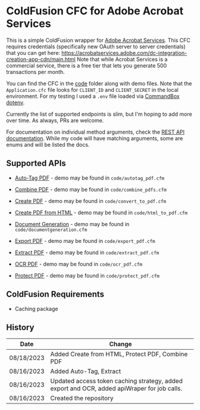 # ColdFusion CFC for Adobe Acrobat Services

This is a simple ColdFusion wrapper for [Adobe Acrobat Services](https://developer.adobe.com/document-services/homepage). This CFC requires credentials (specifically new OAuth server to server credentials) that you can get here: <https://acrobatservices.adobe.com/dc-integration-creation-app-cdn/main.html> Note that while Acrobat Services is a commercial service, there is a free tier that lets you generate 500 transactions per month.

You can find the CFC in the [code](/code) folder along with demo files. Note that the `Application.cfc` file looks for `CLIENT_ID` and `CLIENT_SECRET` in the local environment. For my testing I used a `.env` file loaded via [CommandBox dotenv](https://www.forgebox.io/view/commandbox-dotenv).

Currently the list of supported endpoints is slim, but I'm hoping to add more over time. As always, PRs are welcome.

For documentation on individual method arguments, check the [REST API documentation](https://developer.adobe.com/document-services/docs/apis/). While my code will have matching arguments, some are enums and will be listed the docs.

## Supported APIs

* [Auto-Tag PDF](https://developer.adobe.com/document-services/docs/overview/pdf-accessibility-auto-tag-api/) - demo may be found in `code/autotag_pdf.cfm`

* [Combine PDF](https://developer.adobe.com/document-services/docs/overview/pdf-services-api/howtos/combine-pdf/) - demo may be found in `code/combine_pdfs.cfm`

* [Create PDF](https://developer.adobe.com/document-services/docs/overview/pdf-services-api/howtos/create-pdf/) - demo may be found in `code/convert_to_pdf.cfm`

* [Create PDF from HTML](https://developer.adobe.com/document-services/docs/overview/pdf-services-api/howtos/create-pdf/#create-a-pdf-from-static-html) - demo may be found in `code/html_to_pdf.cfm`

* [Document Generation](https://developer.adobe.com/document-services/apis/doc-generation/) - demo may be found in `code/documentgeneration.cfm`

* [Export PDF](https://developer.adobe.com/document-services/docs/overview/pdf-services-api/howtos/export-pdf/) - demo may be found in `code/export_pdf.cfm`

* [Extract PDF](https://developer.adobe.com/document-services/docs/overview/pdf-extract-api/) - demo may be found in `code/extract_pdf.cfm`

* [OCR PDF](https://developer.adobe.com/document-services/docs/overview/pdf-services-api/howtos/ocr-pdf/) - demo may be found in `code/ocr_pdf.cfm`

* [Protect PDF](https://developer.adobe.com/document-services/docs/overview/pdf-services-api/howtos/protect-pdf/) - demo may be found in `code/protect_pdf.cfm`

## ColdFusion Requirements

* Caching package

## History

| Date | Change |
|------|-----------|
| 08/18/2023 | Added Create from HTML, Protect PDF, Combine PDF |
| 08/16/2023 | Added Auto-Tag, Extract |
| 08/16/2023 | Updated access token caching strategy, added export and OCR, added apiWraper for job calls. |
| 08/16/2023 | Created the repository |
